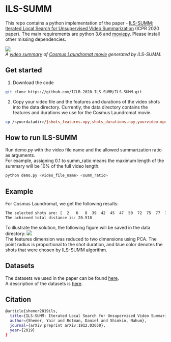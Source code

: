 # ILS-SUMM
This repo contains a python implementation of the paper - [ILS-SUMM: Iterated Local Search for Unsupervised Video Summarization](https://arxiv.org/abs/1912.03650) (ICPR 2020 paper).
The main requirements are python 3.6 and [moviepy](https://zulko.github.io/moviepy/install.html). Please install other missing dependencies.

[![](Cosmus_Laundromat.gif)](https://github.com/ICLR-2020-ILS-SUMM/ILS-SUMM/blob/master/data/video_summary.mp4?raw=true)  
*A [video summary](https://github.com/ICLR-2020-ILS-SUMM/ILS-SUMM/blob/master/data/video_summary.mp4?raw=true) of [Cosmus Laundromat movie](https://www.youtube.com/watch?v=Y-rmzh0PI3c) generated by ILS-SUMM.*  

## Get started
1. Download the code
```bash
git clone https://github.com/ICLR-2020-ILS-SUMM/ILS-SUMM.git
```
2. Copy your video file and the features and durations of the video shots into the data directory. Currently, the data directory contains the features and durations we use for the Cosmus Laundromat movie.
```bash
cp /<yourdatadir>/{shots_features.npy,shots_durations.npy,yourvideo.mp4} /data/
```

## How to run ILS-SUMM
Run demo.py with the video file name and the allowed summarization ratio as arguments.  
For example, assigning 0.1 to summ_ratio means the maximum length of the summary will be 10% of the full video length.
```bash
python demo.py <video_file_name> <summ_ratio>
```
## Example
For Cosmus Laundromat, we get the following results:
```bash
The selected shots are: [  2   6   8  39  42  45  47  50  72  75  77  78  79  88 102]
The achieved total distance is: 20.518
```
To illustrate the solution, the following figure will be saved in the data directory:
![](data/Solution_Visualization.png)  
The features dimension was reduced to two dimensions using PCA. The point radius is proportional to the shot duration, and blue color denotes the shots that were chosen by ILS-SUMM algorithm.

## Datasets
The datasets we used in the paper can be found [here]().  
A description of the datasets is [here](datasets/Datasets%20Description.md).

## Citation
```bash
@article{shemer2019ils,
  title={ILS-SUMM: Iterated Local Search for Unsupervised Video Summarization},
  author={Shemer, Yair and Rotman, Daniel and Shimkin, Nahum},
  journal={arXiv preprint arXiv:1912.03650},
  year={2019}
}
```


